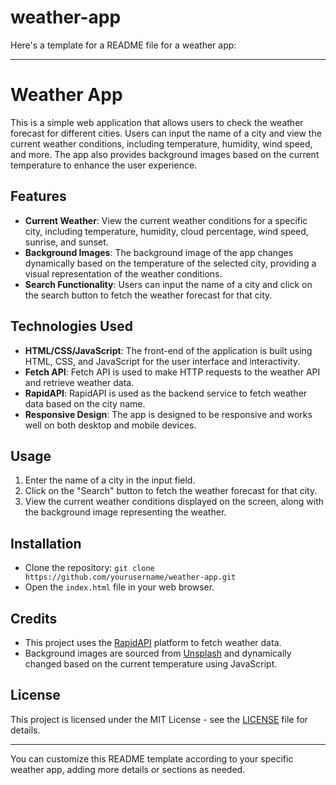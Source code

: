 # weather-app
Here's a template for a README file for a weather app:

---

# Weather App

This is a simple web application that allows users to check the weather forecast for different cities. Users can input the name of a city and view the current weather conditions, including temperature, humidity, wind speed, and more. The app also provides background images based on the current temperature to enhance the user experience.

## Features

- **Current Weather**: View the current weather conditions for a specific city, including temperature, humidity, cloud percentage, wind speed, sunrise, and sunset.
- **Background Images**: The background image of the app changes dynamically based on the temperature of the selected city, providing a visual representation of the weather conditions.
- **Search Functionality**: Users can input the name of a city and click on the search button to fetch the weather forecast for that city.

## Technologies Used

- **HTML/CSS/JavaScript**: The front-end of the application is built using HTML, CSS, and JavaScript for the user interface and interactivity.
- **Fetch API**: Fetch API is used to make HTTP requests to the weather API and retrieve weather data.
- **RapidAPI**: RapidAPI is used as the backend service to fetch weather data based on the city name.
- **Responsive Design**: The app is designed to be responsive and works well on both desktop and mobile devices.

## Usage

1. Enter the name of a city in the input field.
2. Click on the "Search" button to fetch the weather forecast for that city.
3. View the current weather conditions displayed on the screen, along with the background image representing the weather.

## Installation

- Clone the repository: `git clone https://github.com/yourusername/weather-app.git`
- Open the `index.html` file in your web browser.

## Credits

- This project uses the [RapidAPI](https://rapidapi.com/) platform to fetch weather data.
- Background images are sourced from [Unsplash](https://unsplash.com/) and dynamically changed based on the current temperature using JavaScript.

## License

This project is licensed under the MIT License - see the [LICENSE](LICENSE) file for details.

---

You can customize this README template according to your specific weather app, adding more details or sections as needed.
